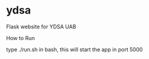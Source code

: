 # ydsa
Flask website for YDSA UAB

How to Run

type ./run.sh in bash, this will start the app in port 5000
